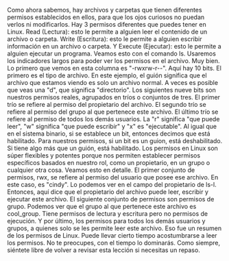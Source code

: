 Como ahora sabemos, hay archivos y carpetas que tienen diferentes permisos establecidos en ellos, para que los ojos curiosos no puedan verlos ni modificarlos. Hay 3 permisos diferentes que puedes tener en Linux. Read (Lectura): esto le permite a alguien leer el contenido de un archivo o carpeta. Write (Escritura): esto le permite a alguien escribir información en un archivo o carpeta. Y Execute (Ejecutar): esto le permite a alguien ejecutar un programa. Veamos esto con el comando ls. Usaremos los indicadores largos para poder ver los permisos en el archivo. Muy bien. Lo primero que vemos en esta columna es "-rwxrw-r--". Aquí hay 10 bits. El primero es el tipo de archivo. En este ejemplo, el guión significa que el archivo que estamos viendo es solo un archivo normal. A veces es posible que veas una "d", que significa "directorio". Los siguientes nueve bits son nuestros permisos reales, agrupados en tríos o conjuntos de tres. El primer trío se refiere al permiso del propietario del archivo. El segundo trío se refiere al permiso del grupo al que pertenece este archivo. El último trío se refiere al permiso de todos los demás usuarios. La "r" significa "que puede leer", "w" significa "que puede escribir" y "x" es "ejecutable". Al igual que en el sistema binario, si se establece un bit, entonces decimos que está habilitado. Para nuestros permisos, si un bit es un guion, está deshabilitado. Si tiene algo más que un guión, está habilitado. Los permisos en Linux son súper flexibles y potentes porque nos permiten establecer permisos específicos basados en nuestro rol, como un propietario, en un grupo o cualquier otra cosa. Veamos esto en detalle. El primer conjunto de permisos, rwx, se refiere al permiso del usuario que posee ese archivo. En este caso, es "cindy". Lo podemos ver en el campo del propietario de ls-l. Entonces, aquí dice que el propietario del archivo puede leer, escribir y ejecutar este archivo. El siguiente conjunto de permisos son permisos de grupo. Podemos ver que el grupo al que pertenece este archivo es cool_group. Tiene permisos de lectura y escritura pero no permisos de ejecución. Y por último, los permisos para todos los demás usuarios y grupos, a quienes solo se les permite leer este archivo. Eso fue un resumen de los permisos de Linux. Puede llevar cierto tiempo acostumbrarse a leer los permisos. No te preocupes, con el tiempo lo dominarás. Como siempre, siéntete libre de volver a revisar esta lección si necesitas un repaso.